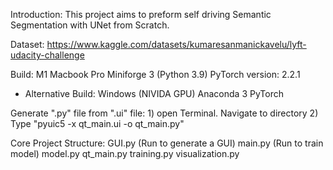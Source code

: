 Introduction:
	This project aims to preform self driving Semantic Segmentation with UNet from Scratch.



Dataset: 
	https://www.kaggle.com/datasets/kumaresanmanickavelu/lyft-udacity-challenge



Build: 
	M1 Macbook Pro
	Miniforge 3 (Python 3.9)
	PyTorch version: 2.2.1

* Alternative Build:
	Windows (NIVIDA GPU)
	Anaconda 3
	PyTorch



Generate ".py" file from ".ui" file:
	1) open Terminal. Navigate to directory
	2) Type "pyuic5 -x qt_main.ui -o qt_main.py"



Core Project Structure:
	GUI.py (Run to generate a GUI)
	main.py (Run to train model)
	model.py
	qt_main.py
	training.py
	visualization.py
	